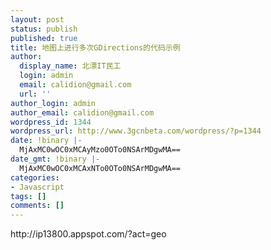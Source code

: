 ```yaml
---
layout: post
status: publish
published: true
title: 地图上进行多次GDirections的代码示例
author:
  display_name: 北漂IT民工
  login: admin
  email: calidion@gmail.com
  url: ''
author_login: admin
author_email: calidion@gmail.com
wordpress_id: 1344
wordpress_url: http://www.3gcnbeta.com/wordpress/?p=1344
date: !binary |-
  MjAxMC0wOC0xMCAyMzo0OTo0NSArMDgwMA==
date_gmt: !binary |-
  MjAxMC0wOC0xMCAxNTo0OTo0NSArMDgwMA==
categories:
- Javascript
tags: []
comments: []
---
```

<p>http://ip13800.appspot.com/?act=geo</p>
